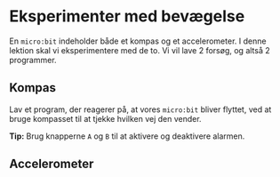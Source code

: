 # Eksperimenter med bevægelse

En `micro:bit` indeholder både et kompas og et accelerometer. I denne lektion skal vi eksperimentere med de to. Vi vil lave 2 forsøg, og altså 2 programmer.

## Kompas

Lav et program, der reagerer på, at vores `micro:bit` bliver flyttet, ved at bruge kompasset til at tjekke hvilken vej den vender.

**Tip:** Brug knapperne `A` og `B` til at aktivere og deaktivere alarmen.

## Accelerometer


